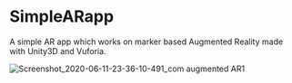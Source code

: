 # SimpleARapp
A simple AR app which works on marker based Augmented Reality made with Unity3D and Vuforia. 

![Screenshot_2020-06-11-23-36-10-491_com augmented AR1](https://github.com/shefalisawant/SimpleARapp/assets/39231256/f71a2fd9-bc3c-4149-841f-fde7fe3ce435)
